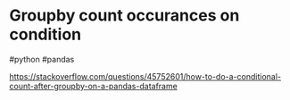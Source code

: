 # Groupby count occurances on condition
#python #pandas


https://stackoverflow.com/questions/45752601/how-to-do-a-conditional-count-after-groupby-on-a-pandas-dataframe